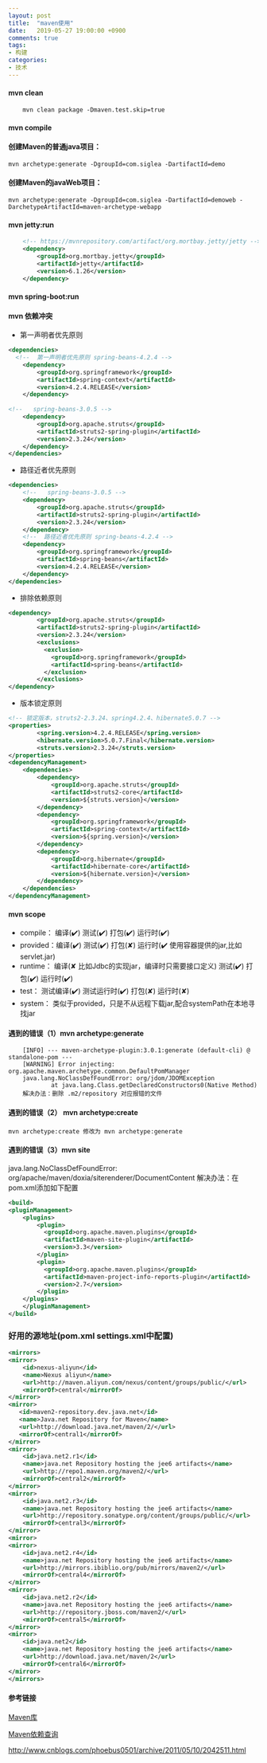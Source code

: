 ```yaml
---
layout: post
title:  "maven使用"
date:   2019-05-27 19:00:00 +0900
comments: true
tags:
- 构建
categories:
- 技术
---
```


#### mvn clean
```shell
    mvn clean package -Dmaven.test.skip=true
```
#### mvn compile

#### 创建Maven的普通java项目： 
   ```shell
   mvn archetype:generate -DgroupId=com.siglea -DartifactId=demo
   ```
#### 创建Maven的javaWeb项目：
   ```shell
   mvn archetype:generate -DgroupId=com.siglea -DartifactId=demoweb -DarchetypeArtifactId=maven-archetype-webapp  
   ```
#### mvn jetty:run
```xml
    <!-- https://mvnrepository.com/artifact/org.mortbay.jetty/jetty -->
    <dependency>
        <groupId>org.mortbay.jetty</groupId>
        <artifactId>jetty</artifactId>
        <version>6.1.26</version>
    </dependency>
```
#### mvn spring-boot:run
#### mvn 依赖冲突
- 第一声明者优先原则

```xml
<dependencies>
  <!--  第一声明者优先原则 spring-beans-4.2.4 -->
    <dependency>
        <groupId>org.springframework</groupId>
        <artifactId>spring-context</artifactId>
        <version>4.2.4.RELEASE</version>
    </dependency>
   
<!--   spring-beans-3.0.5 -->
    <dependency>
        <groupId>org.apache.struts</groupId>
        <artifactId>struts2-spring-plugin</artifactId>
        <version>2.3.24</version>
    </dependency>
</dependencies>
```

- 路径近者优先原则

```xml
<dependencies>   
    <!--   spring-beans-3.0.5 -->
    <dependency>
        <groupId>org.apache.struts</groupId>
        <artifactId>struts2-spring-plugin</artifactId>
        <version>2.3.24</version>
    </dependency>
    <!--  路径近者优先原则 spring-beans-4.2.4 -->
    <dependency>
  		<groupId>org.springframework</groupId>
  		<artifactId>spring-beans</artifactId>
  		<version>4.2.4.RELEASE</version>
  	</dependency>
</dependencies>
```
- 排除依赖原则

```xml
<dependency>
  		<groupId>org.apache.struts</groupId>
  		<artifactId>struts2-spring-plugin</artifactId>
  		<version>2.3.24</version>
  		<exclusions>
  		  <exclusion>
  		    <groupId>org.springframework</groupId>
  		    <artifactId>spring-beans</artifactId>
  		  </exclusion>
  		</exclusions>
</dependency>
```
- 版本锁定原则

```xml 
<!-- 锁定版本，struts2-2.3.24、spring4.2.4、hibernate5.0.7 -->
<properties>
        <spring.version>4.2.4.RELEASE</spring.version>
        <hibernate.version>5.0.7.Final</hibernate.version>
        <struts.version>2.3.24</struts.version>
</properties>
<dependencyManagement>
    <dependencies>
        <dependency>
            <groupId>org.apache.struts</groupId>
            <artifactId>struts2-core</artifactId>
            <version>${struts.version}</version>
        </dependency>
        <dependency>
            <groupId>org.springframework</groupId>
            <artifactId>spring-context</artifactId>
            <version>${spring.version}</version>
        </dependency>
        <dependency>
            <groupId>org.hibernate</groupId>
            <artifactId>hibernate-core</artifactId>
            <version>${hibernate.version}</version>
        </dependency>
    </dependencies>
</dependencyManagement>
```
#### mvn scope
- compile： 编译(✔️) 测试(✔️) 打包(✔️) 运行时(✔️)
- provided：编译(✔️) 测试(✔️) 打包(✘) 运行时(✔️ 使用容器提供的jar,比如servlet.jar)
- runtime： 编译(✘ 比如Jdbc的实现jar，编译时只需要接口定义️) 测试(✔️) 打包(✔️) 运行时(✔️)
- test：    测试编译(✔️) 测试运行时(✔️) 打包(✘) 运行时(✘)
- system：  类似于provided，只是不从远程下载jar,配合systemPath在本地寻找jar

#### 遇到的错误（1）mvn archetype:generate
```
    [INFO] --- maven-archetype-plugin:3.0.1:generate (default-cli) @ standalone-pom ---
    [WARNING] Error injecting: org.apache.maven.archetype.common.DefaultPomManager
    java.lang.NoClassDefFoundError: org/jdom/JDOMException
            at java.lang.Class.getDeclaredConstructors0(Native Method)
    解决办法：删除 .m2/repository 对应报错的文件
```
#### 遇到的错误（2） mvn archetype:create
```shell
mvn archetype:create 修改为 mvn archetype:generate
```

#### 遇到的错误（3）mvn site
java.lang.NoClassDefFoundError: org/apache/maven/doxia/siterenderer/DocumentContent
解决办法：在pom.xml添加如下配置
```xml
<build>
<pluginManagement>
    <plugins>
        <plugin>
          <groupId>org.apache.maven.plugins</groupId>
          <artifactId>maven-site-plugin</artifactId>
          <version>3.3</version>
        </plugin>
        <plugin>
          <groupId>org.apache.maven.plugins</groupId>
          <artifactId>maven-project-info-reports-plugin</artifactId>
          <version>2.7</version>
        </plugin>
    </plugins>
    </pluginManagement>
</build>
```

### 好用的源地址(pom.xml settings.xml中配置)
```xml
<mirrors>
<mirror>
    <id>nexus-aliyun</id>
    <name>Nexus aliyun</name>
    <url>http://maven.aliyun.com/nexus/content/groups/public/</url>
    <mirrorOf>central</mirrorOf>
</mirror>
<mirror>
   <id>maven2-repository.dev.java.net</id>
   <name>Java.net Repository for Maven</name>
   <url>http://download.java.net/maven/2/</url>
   <mirrorOf>central1</mirrorOf>
</mirror>
<mirror>
    <id>java.net2.r1</id>
    <name>java.net Repository hosting the jee6 artifacts</name>
    <url>http://repo1.maven.org/maven2/</url>
    <mirrorOf>central2</mirrorOf>
</mirror>
<mirror>
    <id>java.net2.r3</id>
    <name>java.net Repository hosting the jee6 artifacts</name>
    <url>http://repository.sonatype.org/content/groups/public/</url>
    <mirrorOf>central3</mirrorOf>
</mirror>
<mirror>
<mirror>
    <id>java.net2.r4</id>
    <name>java.net Repository hosting the jee6 artifacts</name>
    <url>http://mirrors.ibiblio.org/pub/mirrors/maven2/</url>
    <mirrorOf>central4</mirrorOf>
</mirror>
<mirror>
    <id>java.net2.r2</id>
    <name>java.net Repository hosting the jee6 artifacts</name>
    <url>http://repository.jboss.com/maven2/</url>
    <mirrorOf>central5</mirrorOf>
</mirror>
<mirror>
    <id>java.net2</id>
    <name>java.net Repository hosting the jee6 artifacts</name>
    <url>http://download.java.net/maven/2</url>
    <mirrorOf>central6</mirrorOf>
</mirror>
</mirrors>
```
#### 参考链接
[Maven库](http://repo2.maven.org/maven2/)

[Maven依赖查询](http://mvnrepository.com/)

<http://www.cnblogs.com/phoebus0501/archive/2011/05/10/2042511.html>
